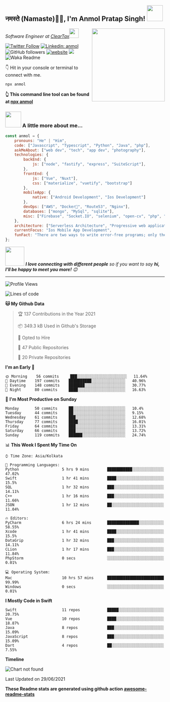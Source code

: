 <h2>नमस्ते (Namaste)🙏🏻, I'm Anmol Pratap Singh! <img src="https://media.giphy.com/media/12oufCB0MyZ1Go/giphy.gif" width="50"></h2>
<img align='right' src="https://media.giphy.com/media/M9gbBd9nbDrOTu1Mqx/giphy.gif" width="230">
<p><em>Software Engineer at <a href="http://www.cleartax.in">ClearTax</a><img src="https://media.giphy.com/media/WUlplcMpOCEmTGBtBW/giphy.gif" width="30"> 
</em></p>

[![Twitter Follow](https://img.shields.io/twitter/follow/misteranmol?label=Follow)](https://twitter.com/intent/follow?screen_name=misteranmol)
[![Linkedin: anmol](https://img.shields.io/badge/-anmol-blue?style=flat-square&logo=Linkedin&logoColor=white&link=https://www.linkedin.com/in/anmol-p-singh/)](https://www.linkedin.com/in/anmol-p-singh/)
![GitHub followers](https://img.shields.io/github/followers/anmol098?label=Follow&style=social)
[![website](https://img.shields.io/badge/Website-46a2f1.svg?&style=flat-square&logo=Google-Chrome&logoColor=white&link=https://anmolsingh.me/)](https://anmolsingh.me/)
![](https://visitor-badge.glitch.me/badge?page_id=anmol098.anmol098)
![Waka Readme](https://github.com/anmol098/anmol098/workflows/Waka%20Readme/badge.svg)

👇 Hit in your console or terminal to connect with me.

```bash
npx anmol
```
**👆 This command line tool can be found at [npx anmol](https://github.com/anmol098/npx_card)**

### <img src="https://media.giphy.com/media/VgCDAzcKvsR6OM0uWg/giphy.gif" width="50"> A little more about me...  

```javascript
const anmol = {
    pronouns: "He" | "Him",
    code: ["Javascript", "Typescript", "Python", "Java", "php"],
    askMeAbout: ["web dev", "tech", "app dev", "photography"],
    technologies: {
        backEnd: {
            js: ["node", "fastify", "express", "SuiteScript"],
        },
        frontEnd: {
            js: ["Vue", "Nuxt"],
            css: ["materialize", "vuetify", "bootstrap"]
        },
        mobileApp: {
            native: ["Android Development", "Ios Development"]
        },
        devOps: ["AWS", "Docker🐳", "Route53", "Nginx"],
        databases: ["mongo", "MySql", "sqlite"],
        misc: ["Firebase", "Socket.IO", "selenium", "open-cv", "php", "SuiteApp"]
    },
    architecture: ["Serverless Architecture", "Progressive web applications", "Single page applications"],
    currentFocus: "Ios Mobile App Development",
    funFact: "There are two ways to write error-free programs; only the third one works"
};
```

<img src="https://media.giphy.com/media/LnQjpWaON8nhr21vNW/giphy.gif" width="60"> <em><b>I love connecting with different people</b> so if you want to say <b>hi, I'll be happy to meet you more!</b> 😊</em>

---
<!--START_SECTION:waka-->
![Profile Views](http://img.shields.io/badge/Profile%20Views-841-blue)

![Lines of code](https://img.shields.io/badge/From%20Hello%20World%20I%27ve%20Written-1.5%20million%20lines%20of%20code-blue)

**🐱 My Github Data** 

> 🏆 137 Contributions in the Year 2021
 > 
> 📦 349.3 kB Used in Github's Storage 
 > 
> 💼 Opted to Hire
 > 
> 📜 47 Public Repositories 
 > 
> 🔑 20 Private Repositories  
 > 
**I'm an Early 🐤** 

```text
🌞 Morning    56 commits     ███░░░░░░░░░░░░░░░░░░░░░░   11.64% 
🌆 Daytime    197 commits    ██████████░░░░░░░░░░░░░░░   40.96% 
🌃 Evening    148 commits    ███████░░░░░░░░░░░░░░░░░░   30.77% 
🌙 Night      80 commits     ████░░░░░░░░░░░░░░░░░░░░░   16.63%

```
📅 **I'm Most Productive on Sunday** 

```text
Monday       50 commits     ██░░░░░░░░░░░░░░░░░░░░░░░   10.4% 
Tuesday      44 commits     ██░░░░░░░░░░░░░░░░░░░░░░░   9.15% 
Wednesday    61 commits     ███░░░░░░░░░░░░░░░░░░░░░░   12.68% 
Thursday     77 commits     ████░░░░░░░░░░░░░░░░░░░░░   16.01% 
Friday       64 commits     ███░░░░░░░░░░░░░░░░░░░░░░   13.31% 
Saturday     66 commits     ███░░░░░░░░░░░░░░░░░░░░░░   13.72% 
Sunday       119 commits    ██████░░░░░░░░░░░░░░░░░░░   24.74%

```


📊 **This Week I Spent My Time On** 

```text
⌚︎ Time Zone: Asia/Kolkata

💬 Programming Languages: 
Python                   5 hrs 9 mins        ███████████░░░░░░░░░░░░░░   47.02% 
Swift                    1 hr 41 mins        ████░░░░░░░░░░░░░░░░░░░░░   15.5% 
SQL                      1 hr 32 mins        ███░░░░░░░░░░░░░░░░░░░░░░   14.11% 
C++                      1 hr 16 mins        ███░░░░░░░░░░░░░░░░░░░░░░   11.66% 
JSON                     1 hr 12 mins        ██░░░░░░░░░░░░░░░░░░░░░░░   11.04%

🔥 Editors: 
PyCharm                  6 hrs 24 mins       ██████████████░░░░░░░░░░░   58.55% 
Xcode                    1 hr 41 mins        ████░░░░░░░░░░░░░░░░░░░░░   15.5% 
DataGrip                 1 hr 32 mins        ███░░░░░░░░░░░░░░░░░░░░░░   14.11% 
CLion                    1 hr 17 mins        ███░░░░░░░░░░░░░░░░░░░░░░   11.84% 
PhpStorm                 0 secs              ░░░░░░░░░░░░░░░░░░░░░░░░░   0.01%

💻 Operating System: 
Mac                      10 hrs 57 mins      █████████████████████████   99.99% 
Windows                  0 secs              ░░░░░░░░░░░░░░░░░░░░░░░░░   0.01%

```

**I Mostly Code in Swift** 

```text
Swift                    11 repos            █████░░░░░░░░░░░░░░░░░░░░   20.75% 
Vue                      10 repos            ████░░░░░░░░░░░░░░░░░░░░░   18.87% 
Java                     8 repos             ███░░░░░░░░░░░░░░░░░░░░░░   15.09% 
JavaScript               8 repos             ███░░░░░░░░░░░░░░░░░░░░░░   15.09% 
Dart                     4 repos             ██░░░░░░░░░░░░░░░░░░░░░░░   7.55%

```


**Timeline**

![Chart not found](https://raw.githubusercontent.com/anmol098/anmol098/master/charts/bar_graph.png) 


 Last Updated on 29/06/2021
<!--END_SECTION:waka-->

**These Readme stats are generated using github action [awesome-readme-stats](https://github.com/anmol098/waka-readme-stats)**

